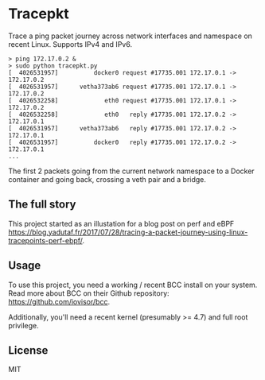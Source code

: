 # Tracepkt

Trace a ping packet journey across network interfaces and namespace on recent Linux. Supports IPv4 and IPv6.

```
> ping 172.17.0.2 &
> sudo python tracepkt.py
[  4026531957]          docker0 request #17735.001 172.17.0.1 -> 172.17.0.2
[  4026531957]      vetha373ab6 request #17735.001 172.17.0.1 -> 172.17.0.2
[  4026532258]             eth0 request #17735.001 172.17.0.1 -> 172.17.0.2
[  4026532258]             eth0   reply #17735.001 172.17.0.2 -> 172.17.0.1
[  4026531957]      vetha373ab6   reply #17735.001 172.17.0.2 -> 172.17.0.1
[  4026531957]          docker0   reply #17735.001 172.17.0.2 -> 172.17.0.1
...
```

The first 2 packets going from the current network namespace to a Docker container and going back, crossing a veth pair and a bridge.

## The full story

This project started as an illustation for a blog post on perf and eBPF https://blog.yadutaf.fr/2017/07/28/tracing-a-packet-journey-using-linux-tracepoints-perf-ebpf/.

## Usage

To use this project, you need a working / recent BCC install on your system. Read more about BCC on their Github repository: https://github.com/iovisor/bcc.

Additionally, you'll need a recent kernel (presumably >= 4.7) and full root privilege.

## License

MIT

